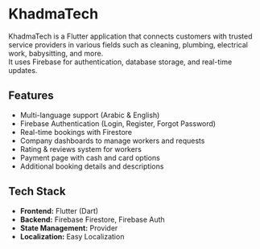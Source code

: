 # KhadmaTech

KhadmaTech is a Flutter application that connects customers with trusted service providers in various fields such as cleaning, plumbing, electrical work, babysitting, and more.  
It uses Firebase for authentication, database storage, and real-time updates.

## Features
- Multi-language support (Arabic & English)
- Firebase Authentication (Login, Register, Forgot Password)
- Real-time bookings with Firestore
- Company dashboards to manage workers and requests
- Rating & reviews system for workers
- Payment page with cash and card options
- Additional booking details and descriptions

## Tech Stack
- **Frontend:** Flutter (Dart)
- **Backend:** Firebase Firestore, Firebase Auth
- **State Management:** Provider
- **Localization:** Easy Localization
